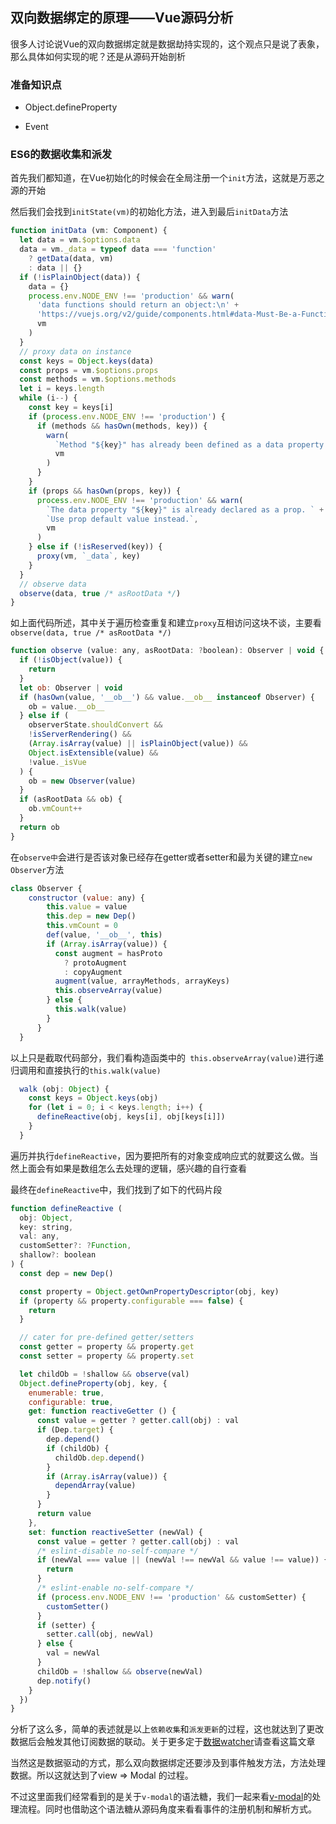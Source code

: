 双向数据绑定的原理——Vue源码分析
---

很多人讨论说Vue的双向数据绑定就是数据劫持实现的，这个观点只是说了表象，那么具体如何实现的呢？还是从源码开始剖析

### 准备知识点

+ Object.defineProperty

+ Event


### ES6的数据收集和派发

首先我们都知道，在Vue初始化的时候会在全局注册一个`init`方法，这就是万恶之源的开始

然后我们会找到`initState(vm)`的初始化方法，进入到最后`initData`方法

```javascript
function initData (vm: Component) {
  let data = vm.$options.data
  data = vm._data = typeof data === 'function'
    ? getData(data, vm)
    : data || {}
  if (!isPlainObject(data)) {
    data = {}
    process.env.NODE_ENV !== 'production' && warn(
      'data functions should return an object:\n' +
      'https://vuejs.org/v2/guide/components.html#data-Must-Be-a-Function',
      vm
    )
  }
  // proxy data on instance
  const keys = Object.keys(data)
  const props = vm.$options.props
  const methods = vm.$options.methods
  let i = keys.length
  while (i--) {
    const key = keys[i]
    if (process.env.NODE_ENV !== 'production') {
      if (methods && hasOwn(methods, key)) {
        warn(
          `Method "${key}" has already been defined as a data property.`,
          vm
        )
      }
    }
    if (props && hasOwn(props, key)) {
      process.env.NODE_ENV !== 'production' && warn(
        `The data property "${key}" is already declared as a prop. ` +
        `Use prop default value instead.`,
        vm
      )
    } else if (!isReserved(key)) {
      proxy(vm, `_data`, key)
    }
  }
  // observe data
  observe(data, true /* asRootData */)
}
```

如上面代码所述，其中关于遍历检查重复和建立`proxy`互相访问这块不谈，主要看`observe(data, true /* asRootData */)`

```javascript
function observe (value: any, asRootData: ?boolean): Observer | void {
  if (!isObject(value)) {
    return
  }
  let ob: Observer | void
  if (hasOwn(value, '__ob__') && value.__ob__ instanceof Observer) {
    ob = value.__ob__
  } else if (
    observerState.shouldConvert &&
    !isServerRendering() &&
    (Array.isArray(value) || isPlainObject(value)) &&
    Object.isExtensible(value) &&
    !value._isVue
  ) {
    ob = new Observer(value)
  }
  if (asRootData && ob) {
    ob.vmCount++
  }
  return ob
}
```

在`observe中`会进行是否该对象已经存在getter或者setter和最为关键的建立`new Observer`方法

```javascript
class Observer {
    constructor (value: any) {
        this.value = value
        this.dep = new Dep()
        this.vmCount = 0
        def(value, '__ob__', this)
        if (Array.isArray(value)) {
          const augment = hasProto
            ? protoAugment
            : copyAugment
          augment(value, arrayMethods, arrayKeys)
          this.observeArray(value)
        } else {
          this.walk(value)
        }
      }
  }
```
以上只是截取代码部分，我们看构造函类中的` this.observeArray(value)`进行递归调用和直接执行的`this.walk(value)`

```javascript
  walk (obj: Object) {
    const keys = Object.keys(obj)
    for (let i = 0; i < keys.length; i++) {
      defineReactive(obj, keys[i], obj[keys[i]])
    }
  }
```
遍历并执行`defineReactive`，因为要把所有的对象变成响应式的就要这么做。当然上面会有如果是数组怎么去处理的逻辑，感兴趣的自行查看

最终在`defineReactive`中，我们找到了如下的代码片段

```javascript
function defineReactive (
  obj: Object,
  key: string,
  val: any,
  customSetter?: ?Function,
  shallow?: boolean
) {
  const dep = new Dep()

  const property = Object.getOwnPropertyDescriptor(obj, key)
  if (property && property.configurable === false) {
    return
  }

  // cater for pre-defined getter/setters
  const getter = property && property.get
  const setter = property && property.set

  let childOb = !shallow && observe(val)
  Object.defineProperty(obj, key, {
    enumerable: true,
    configurable: true,
    get: function reactiveGetter () {
      const value = getter ? getter.call(obj) : val
      if (Dep.target) {
        dep.depend()
        if (childOb) {
          childOb.dep.depend()
        }
        if (Array.isArray(value)) {
          dependArray(value)
        }
      }
      return value
    },
    set: function reactiveSetter (newVal) {
      const value = getter ? getter.call(obj) : val
      /* eslint-disable no-self-compare */
      if (newVal === value || (newVal !== newVal && value !== value)) {
        return
      }
      /* eslint-enable no-self-compare */
      if (process.env.NODE_ENV !== 'production' && customSetter) {
        customSetter()
      }
      if (setter) {
        setter.call(obj, newVal)
      } else {
        val = newVal
      }
      childOb = !shallow && observe(newVal)
      dep.notify()
    }
  })
}
```

分析了这么多，简单的表述就是以上`依赖收集`和`派发更新`的过程，这也就达到了更改数据后会触发其他订阅数据的联动。关于更多定于[数据watcher](http://www.zhangjinglin.cn/blog/d3cd78dbdf7ad7ae38d3bf38ded8ad95.html)请查看这篇文章

当然这是数据驱动的方式，那么双向数据绑定还要涉及到事件触发方法，方法处理数据。所以这就达到了view => Modal 的过程。

不过这里面我们经常看到的是关于`v-modal`的语法糖，我们一起来看[v-modal](http://www.zhangjinglin.cn/blog/d34df6d79dfcdb9efae75e36d78b62b657.html)的处理流程。同时也借助这个语法糖从源码角度来看看事件的注册机制和解析方式。